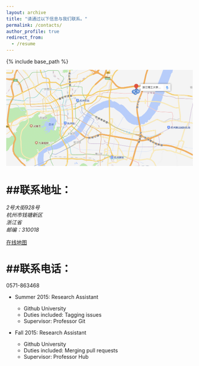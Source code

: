 ```yaml
---
layout: archive
title: "请通过以下信息与我们联系。"
permalink: /contacts/
author_profile: true
redirect_from:
  - /resume
---
```


{% include base_path %}

<img src='/images/zstu_map.png'>


##联系地址：
======
<address>
  2号大街928号<br /> 杭州市钱塘新区<br /> 浙江省<br /> 邮编：310018
</address>

[在线地图](http://ditu.amap.com/place/B0FFJVSKAG "浙理工地图")

##联系电话：
======
0571-863468

* Summer 2015: Research Assistant
  * Github University
  * Duties included: Tagging issues
  * Supervisor: Professor Git

* Fall 2015: Research Assistant
  * Github University
  * Duties included: Merging pull requests
  * Supervisor: Professor Hub
